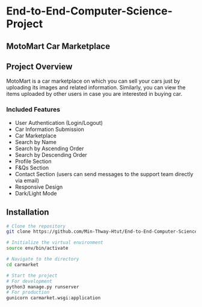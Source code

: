 # End-to-End-Computer-Science-Project

## MotoMart Car Marketplace

## Project Overview
MotoMart is a car marketplace on which you can sell your cars just by uploading its images and related information. Similarly, you can view the items uploaded by other users in case you are interested in buying car.

### Included Features
- User Authentication (Login/Logout)
- Car Information Submission
- Car Marketplace
- Search by Name
- Search by Ascending Order
- Search by Descending Order
- Profile Section
- F&Qs Section
- Contact Section (users can send messages to the support team directly via email)
- Responsive Design
- Dark/Light Mode

## Installation

```bash
# Clone the repository
git clone https://github.com/Min-Thway-Htut/End-to-End-Computer-Science-Project.git

# Initialize the virtual environment
source env/bin/activate

# Navigate to the directory
cd carmarket

# Start the project
# For development
python3 manage.py runserver
# For production
gunicorn carmarket.wsgi:application
